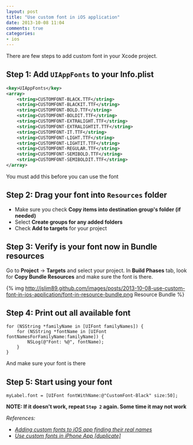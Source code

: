 ```yaml
---
layout: post
title: "Use custom font in iOS application"
date: 2013-10-08 11:04
comments: true
categories: 
- ios
---
```


There are few steps to add custom font in your Xcode project.

## Step 1: Add `UIAppFonts` to your Info.plist

```xml
<key>UIAppFonts</key>
<array>
    <string>CUSTOMFONT-BLACK.TTF</string>
    <string>CUSTOMFONT-BLACKIT.TTF</string>
    <string>CUSTOMFONT-BOLD.TTF</string>
    <string>CUSTOMFONT-BOLDIT.TTF</string>
    <string>CUSTOMFONT-EXTRALIGHT.TTF</string>
    <string>CUSTOMFONT-EXTRALIGHTIT.TTF</string>
    <string>CUSTOMFONT-IT.TTF</string>
    <string>CUSTOMFONT-LIGHT.TTF</string>
    <string>CUSTOMFONT-LIGHTIT.TTF</string>
    <string>CUSTOMFONT-REGULAR.TTF</string>
    <string>CUSTOMFONT-SEMIBOLD.TTF</string>
    <string>CUSTOMFONT-SEMIBOLDIT.TTF</string>
</array>
```

You must add this before you can use the font

## Step 2: Drag your font into `Resources` folder

* Make sure you check **Copy items into destination group's folder (if needed)**
* Select **Create groups for any added folders**
* Check **Add to targets** for your project

## Step 3: Verify is your font now in Bundle resources

Go to **Project** -> **Targets** and select your project. In **Build Phases** tab, look for **Copy Bundle Resources** and make sure the font is there.

{% img http://jslim89.github.com/images/posts/2013-10-08-use-custom-font-in-ios-application/font-in-resource-bundle.png Resource Bundle %}

## Step 4: Print out all available font

```obj-c
for (NSString *familyName in [UIFont familyNames]) {
    for (NSString *fontName in [UIFont fontNamesForFamilyName:familyName]) {
        NSLog(@"Font: %@", fontName);
    }
}
```

And make sure your font is there

## Step 5: Start using your font

```obj-c
myLabel.font = [UIFont fontWithName:@"CustomFont-Black" size:50];
```

**NOTE: If it doesn't work, repeat `Step 2` again. Some time it may not work**

_References:_

* _[Adding custom fonts to iOS app finding their real names](http://stackoverflow.com/questions/15984937/adding-custom-fonts-to-ios-app-finding-their-real-names/15985120#15985120)_
* _[Use custom fonts in iPhone App [duplicate]](http://stackoverflow.com/questions/13029660/use-custom-fonts-in-iphone-app/13029818#13029818)_

